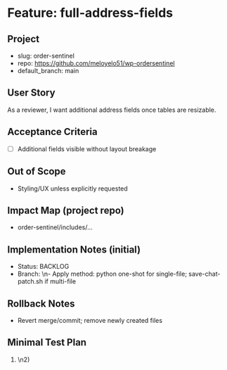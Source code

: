 # Feature: full-address-fields

## Project
- slug: order-sentinel
- repo: https://github.com/meloyelo51/wp-ordersentinel
- default_branch: main

## User Story
As a reviewer, I want additional address fields once tables are resizable.

## Acceptance Criteria
- [ ] Additional fields visible without layout breakage

## Out of Scope
- Styling/UX unless explicitly requested

## Impact Map (project repo)
- order-sentinel/includes/...

## Implementation Notes (initial)
- Status: BACKLOG
- Branch: <tbd>\n- Apply method: python one-shot for single-file; save-chat-patch.sh if multi-file

## Rollback Notes
- Revert merge/commit; remove newly created files

## Minimal Test Plan
1) <step>\n2) <expected>
